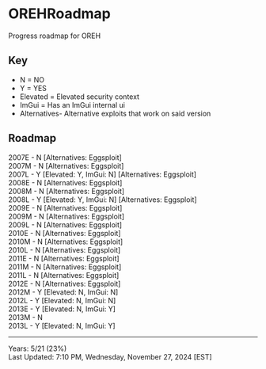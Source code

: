 # OREHRoadmap
Progress roadmap for OREH

## Key
* N = NO
* Y = YES
* Elevated = Elevated security context
* ImGui = Has an ImGui internal ui
* Alternatives- Alternative exploits that work on said version

## Roadmap
2007E - N [Alternatives: Eggsploit]   
2007M - N [Alternatives: Eggsploit]  
2007L - Y [Elevated: Y, ImGui: N] [Alternatives: Eggsploit]  
2008E - N [Alternatives: Eggsploit]  
2008M - N [Alternatives: Eggsploit]  
2008L - Y [Elevated: Y, ImGui: N] [Alternatives: Eggsploit]  
2009E - N [Alternatives: Eggsploit]  
2009M - N [Alternatives: Eggsploit]  
2009L - N [Alternatives: Eggsploit]  
2010E - N [Alternatives: Eggsploit]  
2010M - N [Alternatives: Eggsploit]  
2010L - N [Alternatives: Eggsploit]  
2011E - N [Alternatives: Eggsploit]  
2011M - N [Alternatives: Eggsploit]  
2011L - N [Alternatives: Eggsploit]  
2012E - N [Alternatives: Eggsploit]  
2012M - Y [Elevated: N, ImGui: N]   
2012L - Y [Elevated: N, ImGui: N]   
2013E - Y [Elevated: N, ImGui: Y]   
2013M - N   
2013L - Y [Elevated: N, ImGui: Y]   

-------------------------------------------
Years: 5/21 (23%)    
Last Updated: 7:10 PM, Wednesday, November 27, 2024 [EST]
